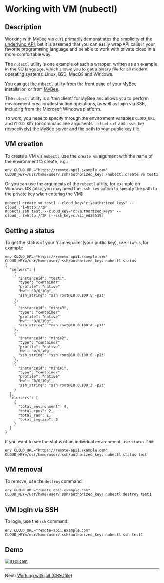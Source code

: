 # Working with VM (nubectl)

## Description

Working with MyBee via [`curl`](bhyve_curl.md) primarily demonstrates the [simplicity of the underlying API](api.md), but it is assumed that you can easily wrap API calls in your favorite programming language and be able to work with private cloud in a more comfortable way.

The `nubectl` utility is one example of such a wrapper, written as an example in the GO language, which allows you to get a binary file for all modern operating systems: Linux, BSD, MacOS and Windows.

You can get the `nubectl` utility from the front page of your MyBee installation or from <a target="_blank" href="https://myb.convectix.com/download/">MyBee</a>.

The `nubectl` utility is a 'thin client' for MyBee and allows you to perform environment creation/destruction operations, as well as login via SSH, including from the Microsoft Windows platform.

To work, you need to specify through the environment variables `CLOUD_URL` and `CLOUD_KEY` (or command line arguments: `-cloud_url` and `-ssh_key` respectively) the MyBee server and the path to your public key file.

## VM creation

To create a VM via `nubectl`, use the `create vm` argument with the name of the environment to create, e.g.:
```
env CLOUD_URL="https://remote-api1.example.com" CLOUD_KEY=/usr/home/user/.ssh/authorized_keys /nubectl create vm test1
```

Or you can use the arguments of the `nubectl` utility, for example on Windows OS (also, you may need the `-ssh_key` option to specify the path to the private key when entering the VM):
```
nubectl create vm test1 --cloud_key="c:\authorized_keys" --cloud_url=http://IP
nubectl ssh test1 --cloud_key="c:\authorized_keys" --cloud_url=http://IP [--ssh_key=c:\id_ed25519]
```

## Getting a status

To get the status of your 'namespace' (your public key), use `status`, for example:
```
env CLOUD_URL="https://remote-api1.example.com" CLOUD_KEY=/usr/home/user/.ssh/authorized_keys nubectl status
{
  "servers": [
    {
      "instanceid": "test1",
      "type": "container",
      "profile": "native",
      "hw": "0/0/10g",
      "ssh_string": "ssh root@10.0.100.8 -p22"
    },
    {
      "instanceid": "minio3",
      "type": "container",
      "profile": "native",
      "hw": "0/0/10g",
      "ssh_string": "ssh root@10.0.100.4 -p22"
    },
    {
      "instanceid": "minio2",
      "type": "container",
      "profile": "native",
      "hw": "0/0/10g",
      "ssh_string": "ssh root@10.0.100.6 -p22"
    },
    {
      "instanceid": "minio1",
      "type": "container",
      "profile": "native",
      "hw": "0/0/10g",
      "ssh_string": "ssh root@10.0.100.3 -p22"
    }
  ],
  "clusters": [
    {
      "total_environment": 4,
      "total_cpus": 2,
      "total_ram": 2,
      "total_imgsize": 2
    }
  ]
}
```
If you want to see the status of an individual environment, use `status ENV`:
```
env CLOUD_URL="https://remote-api1.example.com" CLOUD_KEY=/usr/home/user/.ssh/authorized_keys nubectl status test`
```


## VM removal

To remove, use the `destroy` command:
```
env CLOUD_URL="remote-api1.example.com" CLOUD_KEY=/usr/home/user/.ssh/authorized_keys nubectl destroy test1
```

## VM login via SSH

To login, use the `ssh` command:
```
env CLOUD_URL="remote-api1.example.com" CLOUD_KEY=/usr/home/user/.ssh/authorized_keys nubectl ssh test1
```

## Demo

[![asciicast](https://asciinema.org/a/492201.svg)](https://asciinema.org/a/492201)

---

Next: [Working with jail (CBSDfile)](jail_cbsdfile.md)
